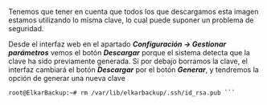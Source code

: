 Tenemos que tener en cuenta que todos los que descargamos esta imagen estamos utilizando lo misma clave, lo cual puede suponer un problema de seguridad.

Desde el interfaz web en el apartado ***Configuración → Gestionar parámetros*** vemos el botón ***Descargar*** porque el sistema detecta que la clave ha sido previamente generada. Si por debajo borramos la clave, el interfaz cambiará el botón ***Descargar*** por el botón ***Generar***, y tendremos la opción de generar una nueva clave

```
root@ElkarBackup:~# rm /var/lib/elkarbackup/.ssh/id_rsa.pub ```

